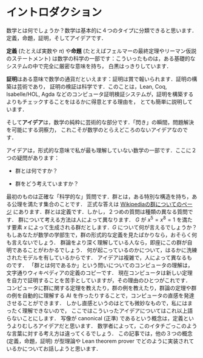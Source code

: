 # イントロダクション

<!-- What is maths? I think it can basically be classified into four types of thing. There are definitions, true/false statements, proofs, and ideas. -->

数学とは何でしょうか？数学は基本的に４つのタイプに分類できると思います．
定義，命題，証明，そしてアイデアです．

<!-- **Definitions** (for example the real numbers, or $\pi$) and **true/false statements** (for example the statement of Fermat’s Last Theorem or the statement of the Riemann Hypothesis) are part of the science of mathematics: these are black and white things which have a completely rigorous meaning within some foundational system. -->

**定義** (たとえば実数や $\pi$) や**命題** (たとえばフェルマーの最終定理やリーマン仮説のステートメント)
は数学の科学の一部です：こういったものは，ある基礎的なシステムの中で完全に厳密な意味を持ち，
白黒はっきりしています．

<!-- **Proofs** are in some sense the currency of mathematics: proofs win prizes. Constructing them is an art, checking them is a science. This explains, very simply, why computer proof verification systems such as Lean, Coq, Isabelle/HOL, Agda… are much better at checking proofs than constructing them. -->

**証明**はある意味で数学の通貨だといえます：証明は賞で報いられます．証明の構築は芸術であり，
証明の検証は科学です．このことは，Lean, Coq, Isabelle/HOL, Agda
などのコンピュータ証明検証システムが，証明を構築するよりもチェックすることをはるかに得意とする理由を，
とても簡単に説明しています．

<!-- And **ideas** are the purely artistic part of mathematics. That “lightbulb” moment, the insight which enables you to solve a problem — this is the elusive mathematical idea. -->

そして**アイデア**は，数学の純粋に芸術的な部分です．「閃き」の瞬間，問題解決を可能にする洞察力，
これこそが数学のとらえどころのないアイデアなのです．

<!-- Ideas are the part of mathematics that I understand the least, in a formal sense. Here are two questions: -->

アイデアは，形式的な意味で私が最も理解していない数学の一部です．ここに２つの疑問があります：

<!-- * What is a group? -->
* 群とは何ですか？
<!-- * How do you think about groups? -->
* 群をどう考えていますか？

<!-- The first one is a precise “scientific” question. A group is a set equipped with some extra structure, and which satisfies some axioms. The formal answer is on [Wikipedia’s page on groups](https://en.wikipedia.org/wiki/Group_(mathematics)#Definition). A group is a definition. But the second question is a different kind of question. Different people think about groups in different ways. Say $G$ is a group generated by an element x satisfying $x^5=x^8=1$. What can you say about $G$? If you are a mathematics undergraduate who has just seen the formal definition of a group, you can probably say nothing. If you have a more mature understanding of group theory, you instantly know that this group is trivial, because you have a far more sophisticated model of what is going on. Ideas are complicated, and human-dependent. A computer’s idea of what a group is, is literally a copy of the definition in Wikipedia, and this is one of the reasons that computers are currently bad at proving new theorems by themselves. You can develop a computer’s intuition by teaching it theorems about groups, or teaching it examples of groups, or trying to write AI’s which figure out group theory theorems or examples of groups automatically. But intuition is a very subtle thing, and I do not understand it at all well, so I will say no more about these ideas here. I think that the concept of a map being “canonical” is an idea rather than a definition — I think different mathematicians have different ways of thinking about this weasel word. In this post I’m going to talk about how the three other concepts are implemented in type theory, in the Lean theorem prover. -->

最初のものは正確な「科学的な」質問です．群とは，ある特別な構造を持ち，ある公理を満たす集合のことです．
正式な答えは [Wikipediaの群についてのページ](https://en.wikipedia.org/wiki/Group_(mathematics)#Definition)
にあります．群とは定義です．しかし，２つめの質問は種類の異なる質問です．
群について考える方法は人によって異なります．
$G$ が $x^5=x^8=1$ を満たす要素 $x$ によって生成される群だとします．$G$ について何が言えるでしょうか？
もしあなたが数学の学部生で，群の形式的な定義を見たばかりなら，おそらく何も言えないでしょう．
群論をより深く理解している人なら，即座にこの群が自明であることがわかるでしょう．
何が起こっているのかについて，はるかに洗練されたモデルを有しているからです．
アイデアは複雑で，人によって異なるものです．
「群とは何であるか」という問いについてのコンピュータの理解は，文字通りウィキペディアの定義のコピーです．
現在コンピュータは新しい定理を自力で証明することを苦手としていますが，その理由のひとつがこれです．
コンピュータに群に関する定理を教えたり，群の例を教えたり，群論の定理や群の例を自動的に理解する AI
を作ったりすることで，コンピュータの直感を発達させることができます．
しかし直感というのはとても微妙なもので，私にはまったく理解できないので，
ここではこういったアイデアについてはこれ以上語らないことにします．
写像が canonical (正準) であるという概念は，定義というよりむしろアイデアだと思います．
数学者によって，このイタチごっこのような言葉に対する考え方は違ってくるでしょう．
この記事では，他の３つの概念 (定義，命題，証明) が型理論や Lean theorem prover
でどのように実装されているかについてお話しようと思います．
